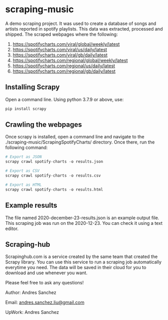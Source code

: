 # scraping-music
 A demo scraping project. It was used to create a database of songs and artists reported in spotify playlists. This data was extracted, processed and shipped. The scraped webpages where the following:

1. https://spotifycharts.com/viral/global/weekly/latest
2. https://spotifycharts.com/viral/us/daily/latest
3. https://spotifycharts.com/viral/gb/daily/latest
4. https://spotifycharts.com/regional/global/weekly/latest
5. https://spotifycharts.com/regional/us/daily/latest
6. https://spotifycharts.com/regional/gb/daily/latest

 ## Installing Scrapy
Open a command line. Using python 3.7.9 or above, use:

```python
pip install scrapy
```

## Crawling the webpages
Once scrapy is installed, open a command line and navigate to the ./scraping-music/ScrapingSpotifyCharts/ directory. Once there, run the following command:

```python
# Export as JSON
scrapy crawl spotify-charts -o results.json

# Export as CSV
scrapy crawl spotify-charts -o results.csv

# Export as HTML
scrapy crawl spotify-charts -o results.html
```

## Example results
The file named 2020-december-23-results.json is an example output file. This scraping job was run on the 2020-12-23. You can check it using a text editor.

## Scraping-hub
Scrapinghub.com is a service created by the same team that created the Scrapy library. You can use this service to run a scraping job automatically everytime you need. The data will be saved in their cloud for you to download and use whenever you want. 

Please feel free to ask any questions!

Author: Andres Sanchez

Email: andres.sanchez.liu@gmail.com

UpWork: Andres Sanchez
